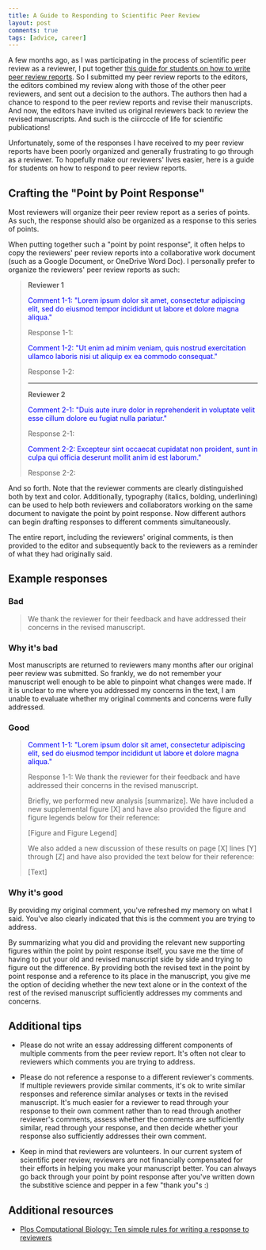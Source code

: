 ```yaml
---
title: A Guide to Responding to Scientific Peer Review
layout: post
comments: true
tags: [advice, career]
---
```


A few months ago, as I was participating in the process of scientific peer review as a reviewer, I put together [this guide for students on how to write peer review reports](https://jef.works/blog/2020/03/23/a-guide-to-scientific-peer-review/). So I submitted my peer review reports to the editors, the editors combined my review along with those of the other peer reviewers, and sent out a decision to the authors. The authors then had a chance to respond to the peer review reports and revise their manuscripts. And now, the editors have invited us original reviewers back to review the revised manuscripts. And such is the ciiircccle of life for scientific publications!

Unfortunately, some of the responses I have received to my peer review reports have been poorly organized and generally frustrating to go through as a reviewer. To hopefully make our reviewers' lives easier, here is a guide for students on how to respond to peer review reports. 

## Crafting the "Point by Point Response"

Most reviewers will organize their peer review report as a series of points. As such, the response should also be organized as a response to this series of points.

When putting together such a "point by point response", it often helps to copy the reviewers' peer review reports into a collaborative work document (such as a Google Document, or OneDrive Word Doc). I personally prefer to organize the reviewers' peer review reports as such:

> **Reviewer 1**
> 
> <span style="color:blue">Comment 1-1: "Lorem ipsum dolor sit amet, consectetur adipiscing elit, sed do eiusmod tempor incididunt ut labore et dolore magna aliqua."</span>
> 
> Response 1-1:
>
> <span style="color:blue">Comment 1-2: "Ut enim ad minim veniam, quis nostrud exercitation ullamco laboris nisi ut aliquip ex ea commodo consequat."</span>
> 
> Response 1-2:
>
> ---
> **Reviewer 2**
> 
> <span style="color:blue">Comment 2-1: "Duis aute irure dolor in reprehenderit in voluptate velit esse cillum dolore eu fugiat nulla pariatur."</span>
> 
> Response 2-1:
> 
> <span style="color:blue">Comment 2-2: Excepteur sint occaecat cupidatat non proident, sunt in culpa qui officia deserunt mollit anim id est laborum."</span>
> 
> Response 2-2:

And so forth. Note that the reviewer comments are clearly distinguished both by text and color. Additionally, typography (italics, bolding, underlining) can be used to help both reviewers and collaborators working on the same document to navigate the point by point response. Now different authors can begin drafting responses to different comments simultaneously. 

The entire report, including the reviewers' original comments, is then provided to the editor and subsequently back to the reviewers as a reminder of what they had originally said. 

## Example responses

### Bad

> We thank the reviewer for their feedback and have addressed their concerns in the revised manuscript.

### Why it's bad

Most manuscripts are returned to reviewers many months after our original peer review was submitted. So frankly, we do not remember your manuscript well enough to be able to pinpoint what changes were made. If it is unclear to me where you addressed my concerns in the text, I am unable to evaluate whether my original comments and concerns were fully addressed. 

### Good

> <span style="color:blue">Comment 1-1: "Lorem ipsum dolor sit amet, consectetur adipiscing elit, sed do eiusmod tempor incididunt ut labore et dolore magna aliqua."</span>
> 
> Response 1-1: We thank the reviewer for their feedback and have addressed their concerns in the revised manuscript.  
> 
> Briefly, we performed new analysis [summarize]. We have included a new supplemental figure [X] and have also provided the figure and figure legends below for their reference:
> 
> [Figure and Figure Legend]
> 
> We also added a new discussion of these results on page [X] lines [Y] through [Z] and have also provided the text below for their reference:
> 
> [Text]

### Why it's good

By providing my original comment, you've refreshed my memory on what I said. You've also clearly indicated that this is the comment you are trying to address. 

By summarizing what you did and providing the relevant new supporting figures within the point by point response itself, you save me the time of having to put your old and revised manuscript side by side and trying to figure out the difference. By providing both the revised text in the point by point response and a reference to its place in the manuscript, you give me the option of deciding whether the new text alone or in the context of the rest of the revised manuscript sufficiently addresses my comments and concerns. 

## Additional tips

- Please do not write an essay addressing different components of multiple comments from the peer review report. It's often not clear to reviewers which comments you are trying to address.

- Please do not reference a response to a different reviewer's comments. If multiple reviewers provide similar comments, it's ok to write similar responses and reference similar analyses or texts in the revised manuscript. It's much easier for a reviewer to read through your response to their own comment rather than to read through another reviewer's comments, assess whether the comments are sufficiently similar, read through your response, and then decide whether your response also sufficiently addresses their own comment. 

- Keep in mind that reviewers are volunteers. In our current system of scientific peer review, reviewers are not financially compensated for their efforts in helping you make your manuscript better. You can always go back through your point by point response after you've written down the substitive science and pepper in a few "thank you"s :)

## Additional resources

- [Plos Computational Biology: Ten simple rules for writing a response to reviewers](https://journals.plos.org/ploscompbiol/article?id=10.1371/journal.pcbi.1005730)
